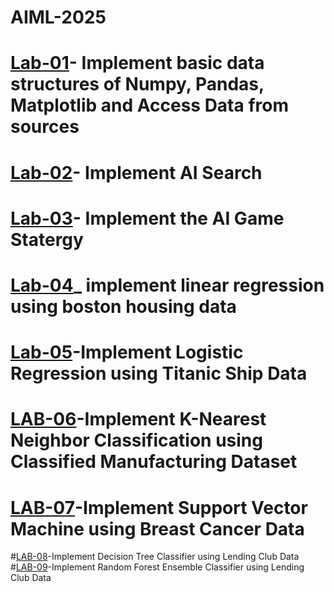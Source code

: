 # AIML-2025
# [Lab-01](https://colab.research.google.com/drive/1uKQzbPdfjjalbl07VkXOO854pdOR4I3t#scrollTo=jl3X3LXeVD30)- Implement basic data structures of Numpy, Pandas, Matplotlib and Access Data from sources
# [Lab-02](https://colab.research.google.com/drive/1S-GKW4LWqTM9aAwApdt5wtETXwQJ3GaS#scrollTo=4mb5rNM0XcpX)- Implement AI Search
# [Lab-03](https://colab.research.google.com/drive/1Dxqly0Y_46OZ7LKoHrWhzTJxFcIU1zDs#scrollTo=cRwFe3Dv4uvC)- Implement the AI Game Statergy
# [Lab-04](https://colab.research.google.com/drive/1MXQS9E9S2TDebL-mygus6UA3lp-xX0Ck)_ implement linear regression using boston housing data
# [Lab-05](https://colab.research.google.com/drive/1Izq1zrd7EXhhwOq41WGuPecwMgmIUppU#scrollTo=86PX_6sjTRXK)-Implement Logistic Regression using Titanic Ship Data
# [LAB-06](https://colab.research.google.com/drive/19pd9GksnlTLl87PgRU6BdvHPCKvPDt7t#scrollTo=B0qHD4t6GHzh)-Implement K-Nearest Neighbor Classification using Classified Manufacturing Dataset
# [LAB-07](https://colab.research.google.com/drive/1LrpaQxWMrdDvAw9vAOvisrs4yt-NB0y-#scrollTo=ZfGfCU2MH9vj)-Implement Support Vector Machine using Breast Cancer Data
#[LAB-08](https://colab.research.google.com/drive/1cVJjYsIIlSzz2bzgxLc73cJoUhfSZodW#scrollTo=IRKEi1kKhWnP)-Implement Decision Tree Classifier using Lending Club Data
#[LAB-09](https://colab.research.google.com/drive/1F6khzXal1jyWXKQmbkWvctIlYWTVDWlY#scrollTo=hhv87IzrTylb)-Implement Random Forest Ensemble Classifier using Lending Club Data

